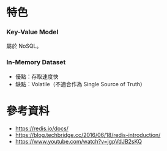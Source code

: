 # 特色

### Key-Value Model

屬於 NoSQL。

### In-Memory Dataset

- 優點：存取速度快
- 缺點：Volatile（不適合作為 Single Source of Truth）

# 參考資料

- <https://redis.io/docs/>
- <https://blog.techbridge.cc/2016/06/18/redis-introduction/>
- <https://www.youtube.com/watch?v=jgpVdJB2sKQ>
